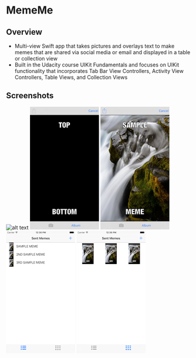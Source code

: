 # MemeMe

## Overview

- Multi-view Swift app that takes pictures and overlays text to make memes that are shared via social media or email and displayed in a table or collection view
- Built in the Udacity course UIKit Fundamentals and focuses on UIKit functionality that incorporates Tab Bar View Controllers, Activity View Controllers, Table Views, and Collection Views

## Screenshots

![alt text](Screenshots/InitialViewControllerIdle.png "Initial View Controller") ![alt text](Screenshots/MemeEditorViewControllerDefault.png "Meme Editor View Controller Default") ![alt text](Screenshots/MemeEditorViewControllerSample.png "Meme Editor View Controller Sample") ![alt text](Screenshots/SentMemesTableViewController.png "Sent Memes Table View Controller") ![alt text](Screenshots/SentMemesCollectionViewController.png "Sent Memes Collection View Controller")